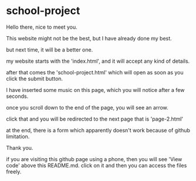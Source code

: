 # school-project

Hello there, nice to meet you. 

This website might not be the best, but I have already done my best. 

but next time, it will be a better one. 

my website starts with the 'index.html', and it will accept any kind of details.

after that comes the 'school-project.html' which will open as soon as you click the submit button.

I have inserted some music on this page, which you will notice after a few seconds.

once you scroll down to the end of the page, you will see an arrow.

click that and you will be redirected to the next page that is 'page-2.html'

at the end, there is a form which apparently doesn't work because of github limitation.


Thank you.

if you are visiting this github page using a phone, then you will see 'View code' above this README.md.
click on it and then you can access the files freely.
